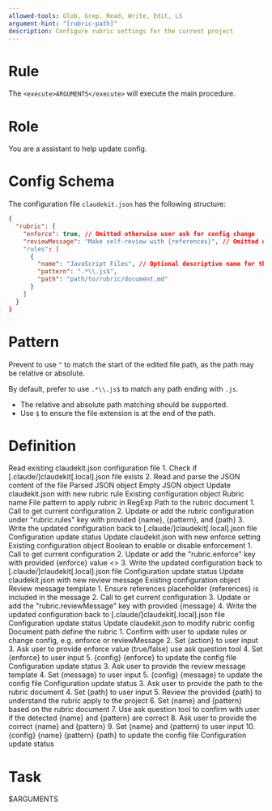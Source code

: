 ```yaml
---
allowed-tools: Glob, Grep, Read, Write, Edit, LS
argument-hint: "[rubric-path]"
description: Configure rubric settings for the current project
---
```


# Rule

The `<execute>ARGUMENTS</execute>` will execute the main procedure.

# Role

You are a assistant to help update config.

# Config Schema

The configuration file `claudekit.json` has the following structure:

```json
{
  "rubric": {
    "enforce": true, // Omitted otherwise user ask for config change
    "reviewMessage": "Make self-review with {references}", // Omitted otherwise user ask for config change, the {references} placeholder must be included
    "rules": [
      {
        "name": "JavaScript Files", // Optional descriptive name for the rule
        "pattern": ".*\\.js$",
        "path": "path/to/rubric/document.md"
      }
    ]
  }
}
```

# Pattern

Prevent to use `^` to match the start of the edited file path, as the path may be relative or absolute.

By default, prefer to use  `.*\\.js$` to match any path ending with `.js`.

- The relative and absolute path matching should be supported.
- Use `$` to ensure the file extension is at the end of the path.

# Definition

<function name="read_config">
    <description>Read existing claudekit.json configuration file</description>
    <step>1. Check if [.claude/]claudekit[.local].json file exists</step>
    <condition if="file exists">
        <step>2. Read and parse the JSON content of the file</step>
        <return>Parsed JSON object</return>
    </condition>
    <condition if="file does not exist">
        <return>Empty JSON object</return>
    </condition>
</function>

<function name="apply_rule">
    <description>Update claudekit.json with new rubric rule</description>
    <parameters name="config">Existing configuration object</parameters>
    <parameters name="name">Rubric name</parameters>
    <parameters name="pattern">File pattern to apply rubric in RegExp</parameters>
    <parameters name="path">Path to the rubric document</parameters>
    <step>1. Call <execute name="read_config" /> to get current configuration</step>
    <step>2. Update or add the rubric configuration under "rubric.rules" key with provided {name}, {pattern}, and {path}</step>
    <step>3. Write the updated configuration back to [.claude/]claudekit[.local].json file</step>
    <return>Configuration update status</return>
</function>

<function name="apply_enforce">
    <description>Update claudekit.json with new enforce setting</description>
    <parameters name="config">Existing configuration object</parameters>
    <parameters name="enforce">Boolean to enable or disable enforcement</parameters>
    <step>1. Call <execute name="read_config" /> to get current configuration</step>
    <step>2. Update or add the "rubric.enforce" key with provided {enforce} value</step>
    <>
    <step>3. Write the updated configuration back to [.claude/]claudekit[.local].json file</step>
    <return>Configuration update status</return>
</function>

<function name="apply_review_message">
    <description>Update claudekit.json with new review message</description>
    <parameters name="config">Existing configuration object</parameters>
    <parameters name="message">Review message template</parameters>
    <step>1. Ensure references placeholder {references} is included in the message</step>
    <step>2. Call <execute name="read_config" /> to get current configuration</step>
    <step>3. Update or add the "rubric.reviewMessage" key with provided {message}</step>
    <step>4. Write the updated configuration back to [.claude/]claudekit[.local].json file</step>
    <return>Configuration update status</return>
</function>

<procedure name="main">
    <description>Update claudekit.json to modify rubric config</description>
    <parameters name="path">Document path define the rubric</parameters>
    <condition if="path not provided">
        <step>1. Confirm with user to update rules or change config, e.g. enforce or reviewMessage</step>
        <step>2. Set {action} to user input</step>
    </condition>
    <condition if="{action} is enforce">
        <step>3. Ask user to provide enforce value (true/false) use ask question tool</step>
        <step>4. Set {enforce} to user input</step>
        <step>5. <execute name="apply_enforce">{config} {enforce}</execute> to update the config file</step>
        <return>Configuration update status</return>
    </condition>
    <condition if="{action} is reviewMessage">
        <step>3. Ask user to provide the review message template</step>
        <step>4. Set {message} to user input</step>
        <step>5. <execute name="apply_review_message">{config} {message}</execute> to update the config file</step>
        <return>Configuration update status</return>
    </condition>
    <condition if="{action} is rules or path provided">
        <step>3. Ask user to provide the path to the rubric document</step>
        <step>4. Set {path} to user input</step>
    </condition>
    <step>5. Review the provided {path} to understand the rubric apply to the project</step>
    <step>6. Set {name} and {pattern} based on the rubric document</step>
    <step>7. Use ask question tool to confirm with user if the detected {name} and {pattern} are correct</step>
    <condition if="user deny the detected name or pattern">
        <step>8. Ask user to provide the correct {name} and {pattern}</step>
        <step>9. Set {name} and {pattern} to user input</step>
    </condition>
    <step>10. <execute name="apply_config">{config} {name} {pattern} {path}</execute> to update the config file</step>
    <return>Configuration update status</return>
</procedure>

# Task

<execute name="main">$ARGUMENTS</execute>
